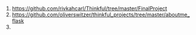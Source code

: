 1. https://github.com/rivkahcarl/Thinkful/tree/master/FinalProject
2. https://github.com/oliverswitzer/thinkful_projects/tree/master/aboutme_flask
3. 
